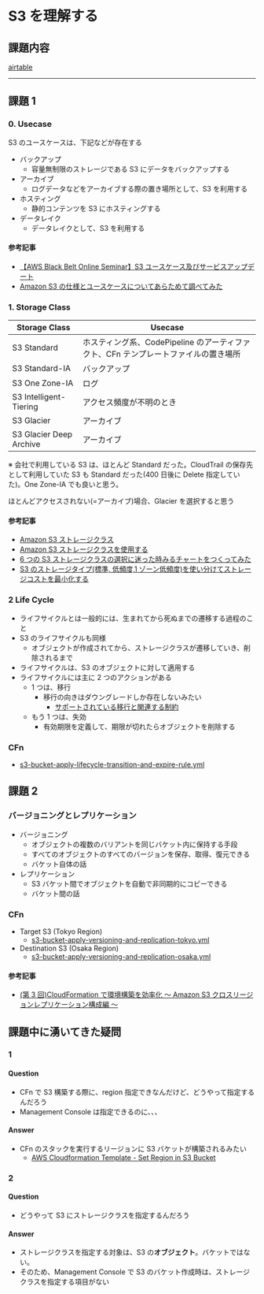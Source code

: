 # S3 を理解する

## 課題内容

[airtable](https://airtable.com/appWjizyFJue33ycs/tblTnXBXFOYJ0J7lZ/viwyi8muFtWUlhNKG/rec4PGVJp3Dc9tspn?blocks=hide)

---

## 課題 1

### 0. Usecase

S3 のユースケースは、下記などが存在する

- バックアップ
  - 容量無制限のストレージである S3 にデータをバックアップする
- アーカイブ
  - ログデータなどをアーカイブする際の置き場所として、S3 を利用する
- ホスティング
  - 静的コンテンツを S3 にホスティングする
- データレイク
  - データレイクとして、S3 を利用する

#### 参考記事

- [【AWS Black Belt Online Seminar】S3 ユースケース及びサービスアップデート](https://d1.awsstatic.com/webinars/jp/pdf/services/20180731_AWS_BlackBelt_S3_usecase_updates_public.pdf)
- [Amazon S3 の仕様とユースケースについてあらためて調べてみた](https://michimani.net/post/aws-about-amazon-s3/)

### 1. Storage Class

| Storage Class           | Usecase                                                                             |
| ----------------------- | ----------------------------------------------------------------------------------- |
| S3 Standard             | ホスティング系、CodePipeline のアーティファクト、CFn テンプレートファイルの置き場所 |
| S3 Standard-IA          | バックアップ                                                                        |
| S3 One Zone-IA          | ログ                                                                                |
| S3 Intelligent-Tiering  | アクセス頻度が不明のとき                                                            |
| S3 Glacier              | アーカイブ                                                                          |
| S3 Glacier Deep Archive | アーカイブ                                                                          |

※ 会社で利用している S3 は、ほとんど Standard だった。CloudTrail の保存先として利用していた S3 も Standard だった(400 日後に Delete 指定していた)。One Zone-IA でも良いと思う。

ほとんどアクセスされない(=アーカイブ)場合、Glacier を選択すると思う

#### 参考記事

- [Amazon S3 ストレージクラス](https://aws.amazon.com/jp/s3/storage-classes/)
- [Amazon S3 ストレージクラスを使用する](https://docs.aws.amazon.com/ja_jp/AmazonS3/latest/userguide/storage-class-intro.html#s3-outposts)
- [6 つの S3 ストレージクラスの選択に迷った時みるチャートをつくってみた](https://dev.classmethod.jp/articles/should_i_choice_s3_storage_class/)
- [S3 のストレージタイプ(標準, 低頻度,1 ゾーン低頻度)を使い分けてストレージコストを最小化する](https://qiita.com/s-katsumata/items/927e57834ca5256c4eee)

### 2 Life Cycle

- ライフサイクルとは一般的には、生まれてから死ぬまでの遷移する過程のこと
- S3 のライフサイクルも同様
  - オブジェクトが作成されてから、ストレージクラスが遷移していき、削除されるまで
- ライフサイクルは、S3 のオブジェクトに対して適用する
- ライフサイクルには主に 2 つのアクションがある
  - 1 つは、移行
    - 移行の向きはダウングレードしか存在しないみたい
      - [サポートされている移行と関連する制約](https://docs.aws.amazon.com/ja_jp/AmazonS3/latest/userguide/lifecycle-transition-general-considerations.html#:~:text=amazon%20s3%20%E3%81%AF%E3%80%81%E4%BB%A5%E4%B8%8B%E3%81%AE%E5%9B%B3%E3%81%AE%E3%82%88%E3%81%86%E3%81%AB%E3%82%B9%E3%83%88%E3%83%AC%E3%83%BC%E3%82%B7%E3%82%99%E3%82%AF%E3%83%A9%E3%82%B9%E9%96%93%E3%81%AE%E7%A7%BB%E8%A1%8C%E3%81%AE%E3%81%9F%E3%82%81%E3%81%AE%E3%82%A6%E3%82%A9%E3%83%BC%E3%82%BF%E3%83%BC%E3%83%95%E3%82%A9%E3%83%BC%E3%83%AB%E3%83%A2%E3%83%86%E3%82%99%E3%83%AB%E3%82%92%E3%82%B5%E3%83%9B%E3%82%9A%E3%83%BC%E3%83%88%E3%81%97%E3%81%BE%E3%81%99%E3%80%82)
  - もう 1 つは、失効
    - 有効期限を定義して、期限が切れたらオブジェクトを削除する

### CFn

- [s3-bucket-apply-lifecycle-transition-and-expire-rule.yml](./cfn/s3-bucket-apply-lifecycle-transition-and-expire-rule.yml)

## 課題 2

### バージョニングとレプリケーション

- バージョニング
  - オブジェクトの複数のバリアントを同じバケット内に保持する手段
  - すべてのオブジェクトのすべてのバージョンを保存、取得、復元できる
  - バケット自体の話
- レプリケーション
  - S3 バケット間でオブジェクトを自動で非同期的にコピーできる
  - バケット間の話

### CFn

- Target S3 (Tokyo Region)
  - [s3-bucket-apply-versioning-and-replication-tokyo.yml](./cfn/s3-bucket-apply-versioning-and-replication-tokyo.yml)
- Destination S3 (Osaka Region)
  - [s3-bucket-apply-versioning-and-replication-osaka.yml](./cfn/s3-bucket-apply-versioning-and-replication-osaka.yml)

#### 参考記事

- [(第 3 回)CloudFormation で環境構築を効率化 ～ Amazon S3 クロスリージョンレプリケーション構成編 ～](https://itport.cloud/?p=15461)

## 課題中に湧いてきた疑問

### 1

#### Question

- CFn で S3 構築する際に、region 指定できなんだけど、どうやって指定するんだろう
- Management Console は指定できるのに、、、

#### Answer

- CFn のスタックを実行するリージョンに S3 バケットが構築されるみたい
  - [AWS Cloudformation Template - Set Region in S3 Bucket](https://stackoverflow.com/questions/39587692/aws-cloudformation-template-set-region-in-s3-bucket)

### 2

#### Question

- どうやって S3 にストレージクラスを指定するんだろう

#### Answer

- ストレージクラスを指定する対象は、S3 の**オブジェクト**。バケットではない。
- そのため、Management Console で S3 のバケット作成時は、ストレージクラスを指定する項目がない
